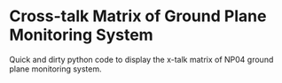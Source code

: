 # Cross-talk Matrix of Ground Plane Monitoring System

Quick and dirty python code to display the x-talk matrix of NP04 ground plane monitoring system.
